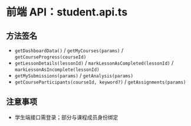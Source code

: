 # 前端 API：student.api.ts

## 方法签名
- `getDashboardData()` / `getMyCourses(params)` / `getCourseProgress(courseId)`
- `getLessonDetails(lessonId)` / `markLessonAsCompleted(lessonId)` / `markLessonAsIncomplete(lessonId)`
- `getMySubmissions(params)` / `getAnalysis(params)`
- `getCourseParticipants(courseId, keyword?)` / `getAssignments(params)`

## 注意事项
- 学生端接口需登录；部分与课程成员身份绑定
